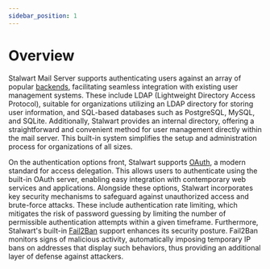```yaml
---
sidebar_position: 1
---
```


# Overview

Stalwart Mail Server supports authenticating users against an array of popular [backends](/docs/directory/backend/overview), facilitating seamless integration with existing user management systems. These include LDAP (Lightweight Directory Access Protocol), suitable for organizations utilizing an LDAP directory for storing user information, and SQL-based databases such as PostgreSQL, MySQL, and SQLite. Additionally, Stalwart provides an internal directory, offering a straightforward and convenient method for user management directly within the mail server. This built-in system simplifies the setup and administration process for organizations of all sizes.

On the authentication options front, Stalwart supports [OAuth](/docs/directory/authentication/oauth), a modern standard for access delegation. This allows users to authenticate using the built-in OAuth server, enabling easy integration with contemporary web services and applications. Alongside these options, Stalwart incorporates key security mechanisms to safeguard against unauthorized access and brute-force attacks. These include authentication rate limiting, which mitigates the risk of password guessing by limiting the number of permissible authentication attempts within a given timeframe. Furthermore, Stalwart's built-in [Fail2Ban](/docs/directory/authentication/security) support enhances its security posture. Fail2Ban monitors signs of malicious activity, automatically imposing temporary IP bans on addresses that display such behaviors, thus providing an additional layer of defense against attackers.
